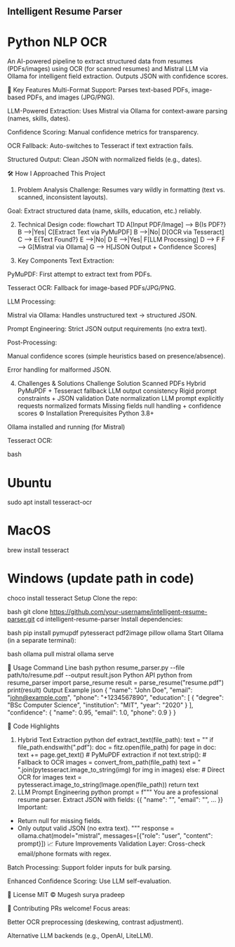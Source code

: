 ## Intelligent Resume Parser
# Python NLP OCR

An AI-powered pipeline to extract structured data from resumes (PDFs/images) using OCR (for scanned resumes) and Mistral LLM via Ollama for intelligent field extraction. Outputs JSON with confidence scores.

🚀 Key Features
Multi-Format Support: Parses text-based PDFs, image-based PDFs, and images (JPG/PNG).

LLM-Powered Extraction: Uses Mistral via Ollama for context-aware parsing (names, skills, dates).

Confidence Scoring: Manual confidence metrics for transparency.

OCR Fallback: Auto-switches to Tesseract if text extraction fails.

Structured Output: Clean JSON with normalized fields (e.g., dates).

🛠️ How I Approached This Project
1. Problem Analysis
Challenge: Resumes vary wildly in formatting (text vs. scanned, inconsistent layouts).

Goal: Extract structured data (name, skills, education, etc.) reliably.

2. Technical Design
   code:
   flowchart TD
    A[Input PDF/Image] --> B{Is PDF?}
    B -->|Yes| C[Extract Text via PyMuPDF]
    B -->|No| D[OCR via Tesseract]
    C --> E{Text Found?}
    E -->|No| D
    E -->|Yes| F[LLM Processing]
    D --> F
    F --> G[Mistral via Ollama]
    G --> H[JSON Output + Confidence Scores]

3. Key Components
Text Extraction:

PyMuPDF: First attempt to extract text from PDFs.

Tesseract OCR: Fallback for image-based PDFs/JPG/PNG.

LLM Processing:

Mistral via Ollama: Handles unstructured text → structured JSON.

Prompt Engineering: Strict JSON output requirements (no extra text).

Post-Processing:

Manual confidence scores (simple heuristics based on presence/absence).

Error handling for malformed JSON.

4. Challenges & Solutions
Challenge	Solution
Scanned PDFs	Hybrid PyMuPDF + Tesseract fallback
LLM output consistency	Rigid prompt constraints + JSON validation
Date normalization	LLM prompt explicitly requests normalized formats
Missing fields	null handling + confidence scores
⚙️ Installation
Prerequisites
Python 3.8+

Ollama installed and running (for Mistral)

Tesseract OCR:

bash
# Ubuntu
sudo apt install tesseract-ocr

# MacOS
brew install tesseract

# Windows (update path in code)
choco install tesseract
Setup
Clone the repo:

bash
git clone https://github.com/your-username/intelligent-resume-parser.git
cd intelligent-resume-parser
Install dependencies:

bash
pip install pymupdf pytesseract pdf2image pillow ollama
Start Ollama (in a separate terminal):

bash
ollama pull mistral
ollama serve

📌 Usage
Command Line
bash
python resume_parser.py --file path/to/resume.pdf --output result.json
Python API
python
from resume_parser import parse_resume
result = parse_resume("resume.pdf")
print(result)
Output Example
json
{
  "name": "John Doe",
  "email": "john@example.com",
  "phone": "+1234567890",
  "education": [
    {
      "degree": "BSc Computer Science",
      "institution": "MIT",
      "year": "2020"
    }
  ],
  "confidence": {
    "name": 0.95,
    "email": 1.0,
    "phone": 0.9
  }
}

🧩 Code Highlights
1. Hybrid Text Extraction
python
def extract_text(file_path):
    text = ""
    if file_path.endswith(".pdf"):
        doc = fitz.open(file_path)
        for page in doc:
            text += page.get_text()  # PyMuPDF extraction
        if not text.strip():  # Fallback to OCR
            images = convert_from_path(file_path)
            text = " ".join(pytesseract.image_to_string(img) for img in images)
    else:  # Direct OCR for images
        text = pytesseract.image_to_string(Image.open(file_path))
    return text
2. LLM Prompt Engineering
python
prompt = f"""
You are a professional resume parser. Extract JSON with fields:
{{
  "name": "", 
  "email": "",
  ...
}}
Important:
- Return null for missing fields.
- Only output valid JSON (no extra text).
"""
response = ollama.chat(model="mistral", messages=[{"role": "user", "content": prompt}])
📈 Future Improvements
Validation Layer: Cross-check email/phone formats with regex.

Batch Processing: Support folder inputs for bulk parsing.

Enhanced Confidence Scoring: Use LLM self-evaluation.

📜 License
MIT © Mugesh surya pradeep

🤝 Contributing
PRs welcome! Focus areas:

Better OCR preprocessing (deskewing, contrast adjustment).

Alternative LLM backends (e.g., OpenAI, LiteLLM).

